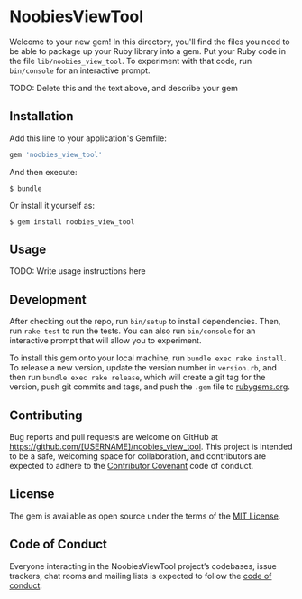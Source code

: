 # NoobiesViewTool

Welcome to your new gem! In this directory, you'll find the files you need to be able to package up your Ruby library into a gem. Put your Ruby code in the file `lib/noobies_view_tool`. To experiment with that code, run `bin/console` for an interactive prompt.

TODO: Delete this and the text above, and describe your gem

## Installation

Add this line to your application's Gemfile:

```ruby
gem 'noobies_view_tool'
```

And then execute:

    $ bundle

Or install it yourself as:

    $ gem install noobies_view_tool

## Usage

TODO: Write usage instructions here

## Development

After checking out the repo, run `bin/setup` to install dependencies. Then, run `rake test` to run the tests. You can also run `bin/console` for an interactive prompt that will allow you to experiment.

To install this gem onto your local machine, run `bundle exec rake install`. To release a new version, update the version number in `version.rb`, and then run `bundle exec rake release`, which will create a git tag for the version, push git commits and tags, and push the `.gem` file to [rubygems.org](https://rubygems.org).

## Contributing

Bug reports and pull requests are welcome on GitHub at https://github.com/[USERNAME]/noobies_view_tool. This project is intended to be a safe, welcoming space for collaboration, and contributors are expected to adhere to the [Contributor Covenant](http://contributor-covenant.org) code of conduct.

## License

The gem is available as open source under the terms of the [MIT License](https://opensource.org/licenses/MIT).

## Code of Conduct

Everyone interacting in the NoobiesViewTool project’s codebases, issue trackers, chat rooms and mailing lists is expected to follow the [code of conduct](https://github.com/[USERNAME]/noobies_view_tool/blob/master/CODE_OF_CONDUCT.md).
